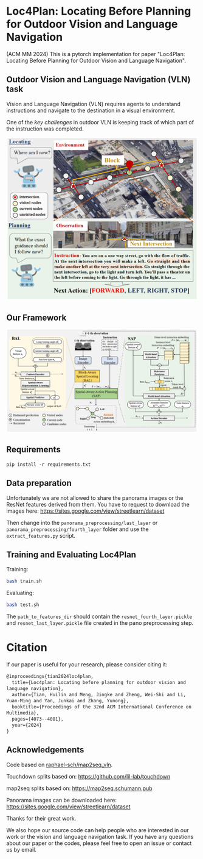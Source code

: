 # Loc4Plan: Locating Before Planning for Outdoor Vision and Language Navigation
(ACM MM 2024) This is a pytorch implementation for paper "Loc4Plan: Locating Before Planning for Outdoor Vision and Language Navigation".
## Outdoor Vision and Language Navigation (VLN) task

Vision and Language Navigation (VLN) requires agents to understand instructions and navigate to the destination in a visual environment. 

One of the *key challenges* in outdoor VLN is keeping track of which part of the instruction was completed.

![introduction](./figures/introduction.png)

## Our Framework

![framework](./figures/framework.png)

## Requirements

```
pip install -r requirements.txt
```

## Data preparation

Unfortunately we are not allowed to share the panorama images or the ResNet features derived from them. You have to request to download the images here: https://sites.google.com/view/streetlearn/dataset 

Then change into the `panorama_preprocessing/last_layer` or `panorama_preprocessing/fourth_layer` folder and use the `extract_features.py` script. 

## Training and Evaluating Loc4Plan
Training:
```bash
bash train.sh
```
Evaluating:

```bash
bash test.sh
```

The `path_to_features_dir` should contain the `resnet_fourth_layer.pickle` and `resnet_last_layer.pickle` file created in the pano preprocessing step.

# Citation

If our paper is useful for your research, please consider citing it:
```text
@inproceedings{tian2024loc4plan,
  title={Loc4plan: Locating before planning for outdoor vision and language navigation},
  author={Tian, Huilin and Meng, Jingke and Zheng, Wei-Shi and Li, Yuan-Ming and Yan, Junkai and Zhang, Yunong},
  booktitle={Proceedings of the 32nd ACM International Conference on Multimedia},
  pages={4073--4081},
  year={2024}
}
```

## Acknowledgements

Code based on [raphael-sch/map2seq_vln](https://github.com/raphael-sch/map2seq_vln). 

Touchdown splits based on: https://github.com/lil-lab/touchdown

map2seq splits based on: https://map2seq.schumann.pub

Panorama images can be downloaded here: https://sites.google.com/view/streetlearn/dataset

Thanks for their great work. 

We also hope our source code can help people who are interested in our work or the vision and language navigation task. If you have any questions about our paper or the codes, please feel free to open an issue or contact us by email.